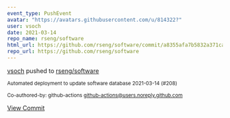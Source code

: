 ```yaml
---
event_type: PushEvent
avatar: "https://avatars.githubusercontent.com/u/814322?"
user: vsoch
date: 2021-03-14
repo_name: rseng/software
html_url: https://github.com/rseng/software/commit/a8355afa7b5832a371ca04ee20439edf941c3a82
repo_url: https://github.com/rseng/software
---
```


<a href='https://github.com/vsoch' target='_blank'>vsoch</a> pushed to <a href='https://github.com/rseng/software' target='_blank'>rseng/software</a>

<small>Automated deployment to update software database 2021-03-14 (#208)

Co-authored-by: github-actions <github-actions@users.noreply.github.com></small>

<a href='https://github.com/rseng/software/commit/a8355afa7b5832a371ca04ee20439edf941c3a82' target='_blank'>View Commit</a>